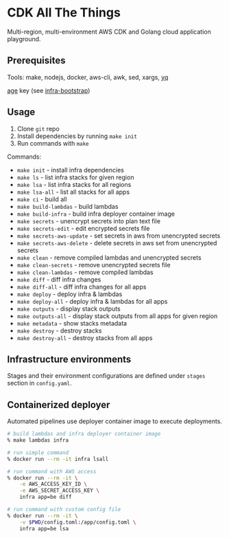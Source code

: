 # CDK All The Things

Multi-region, multi-environment AWS CDK and Golang cloud application playground.

## Prerequisites

Tools: make, nodejs, docker, aws-cli, awk, sed, xargs, [yq](https://github.com/mikefarah/yq)

[age](https://github.com/FiloSottile/age) key (see [infra-bootstrap](./infra-bootstrap/README.md))

## Usage

1) Clone `git` repo
2) Install dependencies by running `make init`
3) Run commands with `make`

Commands:

- `make init` - install infra dependencies
- `make ls` - list infra stacks for given region
- `make lsa` - list infra stacks for all regions
- `make lsa-all` - list all stacks for all apps
- `make ci` - build all
- `make build-lambdas` - build lambdas
- `make build-infra` - build infra deployer container image
- `make secrets` - unencrypt secrets into plan text file
- `make secrets-edit` - edit encrypted secrets file
- `make secrets-aws-update` - set secrets in aws from unencrypted secrets
- `make secrets-aws-delete` - delete secrets in aws set from unencrypted secrets
- `make clean` - remove compiled lambdas and unencrypted secrets
- `make clean-secrets` - remove unencrypted secrets file
- `make clean-lambdas` - remove compiled lambdas
- `make diff` - diff infra changes
- `make diff-all` - diff infra changes for all apps
- `make deploy` - deploy infra & lambdas
- `make deploy-all` - deploy infra & lambdas for all apps
- `make outputs` - display stack outputs
- `make outputs-all` - display stack outputs from all apps for given region
- `make metadata` - show stacks metadata
- `make destroy` - destroy stacks
- `make destroy-all` - destroy stacks from all apps

## Infrastructure environments

Stages and their environment configurations are defined under `stages` section in `config.yaml`.

## Containerized deployer

Automated pipelines use deployer container image to execute deployments.

```bash
# build lambdas and infra deployer container image
% make lambdas infra

# run simple command
% docker run --rm -it infra lsall

# run command with AWS access
% docker run --rm -it \
    -e AWS_ACCESS_KEY_ID \
    -e AWS_SECRET_ACCESS_KEY \
    infra app=be diff

# run command with custom config file
% docker run --rm -it \
    -v $PWD/config.toml:/app/config.toml \
    infra app=be lsa
```
